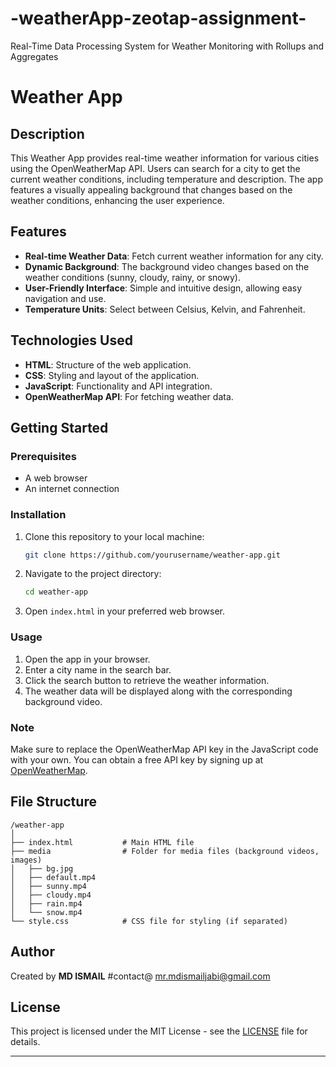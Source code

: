 # -weatherApp-zeotap-assignment-
Real-Time Data Processing System for Weather Monitoring with Rollups and Aggregates

# Weather App

## Description
This Weather App provides real-time weather information for various cities using the OpenWeatherMap API. Users can search for a city to get the current weather conditions, including temperature and description. The app features a visually appealing background that changes based on the weather conditions, enhancing the user experience.

## Features
- **Real-time Weather Data**: Fetch current weather information for any city.
- **Dynamic Background**: The background video changes based on the weather conditions (sunny, cloudy, rainy, or snowy).
- **User-Friendly Interface**: Simple and intuitive design, allowing easy navigation and use.
- **Temperature Units**: Select between Celsius, Kelvin, and Fahrenheit.

## Technologies Used
- **HTML**: Structure of the web application.
- **CSS**: Styling and layout of the application.
- **JavaScript**: Functionality and API integration.
- **OpenWeatherMap API**: For fetching weather data.

## Getting Started
### Prerequisites
- A web browser
- An internet connection

### Installation
1. Clone this repository to your local machine:
   ```bash
   git clone https://github.com/yourusername/weather-app.git
   ```
2. Navigate to the project directory:
   ```bash
   cd weather-app
   ```
3. Open `index.html` in your preferred web browser.

### Usage
1. Open the app in your browser.
2. Enter a city name in the search bar.
3. Click the search button to retrieve the weather information.
4. The weather data will be displayed along with the corresponding background video.

### Note
Make sure to replace the OpenWeatherMap API key in the JavaScript code with your own. You can obtain a free API key by signing up at [OpenWeatherMap](https://openweathermap.org/).

## File Structure
```
/weather-app
│
├── index.html           # Main HTML file
├── media                # Folder for media files (background videos, images)
│   ├── bg.jpg
│   ├── default.mp4
│   ├── sunny.mp4
│   ├── cloudy.mp4
│   ├── rain.mp4
│   └── snow.mp4
└── style.css            # CSS file for styling (if separated)
```

## Author
Created by **MD ISMAIL** #contact@ mr.mdismailjabi@gmail.com

## License
This project is licensed under the MIT License - see the [LICENSE](LICENSE) file for details.

---
